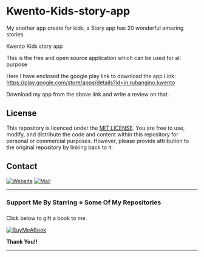 # Kwento-Kids-story-app

My another app create for kids, a Story app has 20 wonderful amazing stories 

Kwento Kids story app 

This is the free and open source application which can be used for all purpose

Here I have enclosed the google play link to download the app
Link: https://play.google.com/store/apps/details?id=in.rubangino.kwento

Download my app from the above link and write a review on that. 

## License
 
This repository is licenced under the [MIT LICENSE](/LICENSE). You are free to use, modify, and distribute the code and content within this repository for personal or commercial purposes. However, please provide attribution to the original repository by linking back to it.

## Contact

[![Website](https://img.shields.io/badge/website-000000?style=for-the-badge&logo=About.me&logoColor=white)](https://rubangino.in/)
[![Mail](https://img.shields.io/badge/Gmail-D14836?style=for-the-badge&logo=gmail&logoColor=white)](mailto:info@rubangino.in)


<hr/>

### Support Me By Starring ⭐ Some Of My Repositories

Click below to gift a book to me.

[![BuyMeABook](https://img.shields.io/badge/Buy%20Me%20a%20Book-ffdd00?style=for-the-badge&logo=buy-me-a-book&logoColor=black)
](https://bit.ly/3M5jxLd)

**Thank You!!**

<hr/>
